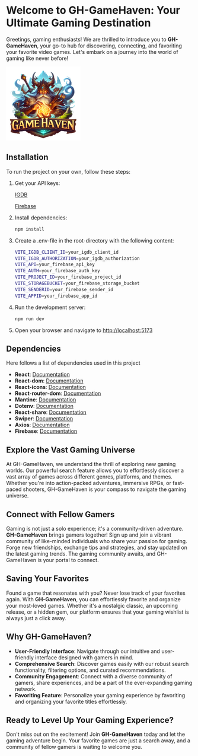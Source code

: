 # Welcome to GH-GameHaven: Your Ultimate Gaming Destination

Greetings, gaming enthusiasts! We are thrilled to introduce you to **GH-GameHaven**, your go-to hub for discovering, connecting, and favoriting your favorite video games. Let's embark on a journey into the world of gaming like never before!

<img src="./src/assets/GH-logo.png" alt="Gamehaven logo" width="200"/>

## Installation

To run the project on your own, follow these steps:

1. Get your API keys:

   [IGDB](https://api-docs.igdb.com/#getting-started)

   [Firebase](https://firebase.google.com/)

2. Install dependencies:

   ```sh
   npm install

   ```

3. Create a .env-file in the root-directory with the following content:

   ```sh
   VITE_IGDB_CLIENT_ID=your_igdb_client_id
   VITE_IGDB_AUTHORIZATION=your_igdb_authorization
   VITE_API=your_firebase_api_key
   VITE_AUTH=your_firebase_auth_key
   VITE_PROJECT_ID=your_firebase_project_id
   VITE_STORAGEBUCKET=your_firebase_storage_bucket
   VITE_SENDERID=your_firebase_sender_id
   VITE_APPID=your_firebase_app_id

   ```

4. Run the development server:

   ```sh
   npm run dev

   ```

5. Open your browser and navigate to [http://localhost:5173](http://localhost:5173)

## Dependencies

Here follows a list of dependencies used in this project

- **React**: [Documentation](https://reactjs.org/)
- **React-dom**: [Documentation](https://reactjs.org/docs/react-dom.html)
- **React-icons**: [Documentation](https://react-icons.github.io/react-icons/)
- **React-router-dom**: [Documentation](https://reactrouter.com/en/6.21.2)
- **Mantine**: [Documentation](https://mantine.dev/getting-started/)
- **Dotenv**: [Documentation](https://www.dotenv.org/docs)
- **React-share**: [Documentation](https://github.com/nygardk/react-share)
- **Swiper**: [Documentation](https://swiperjs.com/get-started)
- **Axios**: [Documentation](https://axios-http.com/docs/intro)
- **Firebase**: [Documentation](https://firebase.google.com/docs)

## Explore the Vast Gaming Universe

At GH-GameHaven, we understand the thrill of exploring new gaming worlds. Our powerful search feature allows you to effortlessly discover a vast array of games across different genres, platforms, and themes. Whether you're into action-packed adventures, immersive RPGs, or fast-paced shooters, GH-GameHaven is your compass to navigate the gaming universe.

## Connect with Fellow Gamers

Gaming is not just a solo experience; it's a community-driven adventure. **GH-GameHaven** brings gamers together! Sign up and join a vibrant community of like-minded individuals who share your passion for gaming. Forge new friendships, exchange tips and strategies, and stay updated on the latest gaming trends. The gaming community awaits, and GH-GameHaven is your portal to connect.

## Saving Your Favorites

Found a game that resonates with you? Never lose track of your favorites again. With **GH-GameHaven**, you can effortlessly favorite and organize your most-loved games. Whether it's a nostalgic classic, an upcoming release, or a hidden gem, our platform ensures that your gaming wishlist is always just a click away.

## Why GH-GameHaven?

- **User-Friendly Interface**: Navigate through our intuitive and user-friendly interface designed with gamers in mind.
- **Comprehensive Search**: Discover games easily with our robust search functionality, filtering options, and curated recommendations.
- **Community Engagement**: Connect with a diverse community of gamers, share experiences, and be a part of the ever-expanding gaming network.
- **Favoriting Feature**: Personalize your gaming experience by favoriting and organizing your favorite titles effortlessly.

## Ready to Level Up Your Gaming Experience?

Don't miss out on the excitement! Join **GH-GameHaven** today and let the gaming adventure begin. Your favorite games are just a search away, and a community of fellow gamers is waiting to welcome you.
